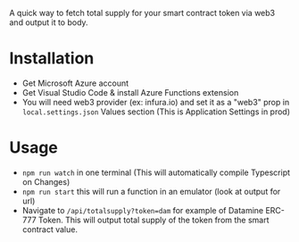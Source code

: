 A quick way to fetch total supply for your smart contract token via web3 and output it to body.

# Installation

- Get Microsoft Azure account
- Get Visual Studio Code & install Azure Functions extension 
- You will need web3 provider (ex: infura.io) and set it as a "web3" prop in `local.settings.json` Values section (This is Application Settings in prod)

# Usage

- `npm run watch` in one terminal (This will automatically compile Typescript on Changes)
- `npm run start` this will run a function in an emulator (look at output for url)
- Navigate to `/api/totalsupply?token=dam` for example of Datamine ERC-777 Token. This will output total supply of the token from the smart contract value.